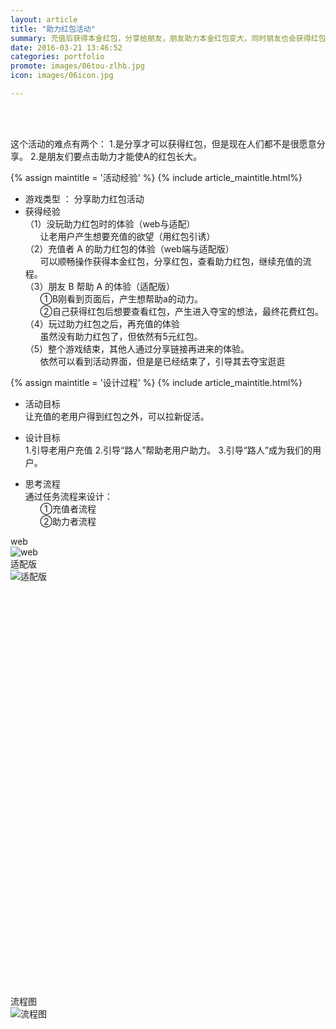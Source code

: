 ```yaml
---
layout: article
title: "助力红包活动"
summary: 充值后获得本金红包，分享给朋友，朋友助力本金红包变大，同时朋友也会获得红包的活动。
date: 2016-03-21 13:46:52
categories: portfolio
promote: images/06tou-zlhb.jpg
icon: images/06icon.jpg

---
```

<br><br>

这个活动的难点有两个：
1.是分享才可以获得红包，但是现在人们都不是很愿意分享。
2.是朋友们要点击助力才能使A的红包长大。

{% assign maintitle = '活动经验' %}
{% include article_maintitle.html%}


* <span class="article_subtitle">游戏类型</span>  ： 分享助力红包活动
* <span class="article_subtitle">获得经验</span>  <br />
（1）没玩助力红包时的体验（web与适配）<br />
&nbsp;&nbsp;&nbsp;&nbsp;&nbsp;&nbsp;让老用户产生想要充值的欲望（用红包引诱）<br />
（2）充值者 A 的助力红包的体验（web端与适配版）<br />
&nbsp;&nbsp;&nbsp;&nbsp;&nbsp;&nbsp;可以顺畅操作获得本金红包，分享红包，查看助力红包，继续充值的流程。<br />
（3）朋友 B 帮助 A 的体验（适配版）<br />
&nbsp;&nbsp;&nbsp;&nbsp;&nbsp;&nbsp;①B刚看到页面后，产生想帮助a的动力。<br />
&nbsp;&nbsp;&nbsp;&nbsp;&nbsp;&nbsp;②自己获得红包后想要查看红包，产生进入夺宝的想法，最终花费红包。<br />
（4）玩过助力红包之后，再充值的体验<br />
&nbsp;&nbsp;&nbsp;&nbsp;&nbsp;&nbsp;虽然没有助力红包了，但依然有5元红包。<br />
（5）整个游戏结束，其他人通过分享链接再进来的体验。<br />
&nbsp;&nbsp;&nbsp;&nbsp;&nbsp;&nbsp;依然可以看到活动界面，但是是已经结束了，引导其去夺宝逛逛<br />




{% assign maintitle = '设计过程' %}
{% include article_maintitle.html%}

* <span class="article_subtitle">活动目标</span> <br>
让充值的老用户得到红包之外，可以拉新促活。

* <span class="article_subtitle">设计目标</span> <br>
1.引导老用户充值
2.引导“路人”帮助老用户助力。
3.引导“路人”成为我们的用户。

* <span class="article_subtitle">思考流程</span> <br>
通过任务流程来设计：<br>
&nbsp;&nbsp;&nbsp;&nbsp;&nbsp;&nbsp;①充值者流程<br>
&nbsp;&nbsp;&nbsp;&nbsp;&nbsp;&nbsp;②助力者流程<br>


<div class="article_left_img">
	web<br>
	<img src="{{ site.baseurl }}/images/06web.jpg" alt="web" >  	
</div>



<div class="article_right_img">
	适配版<br>
	<img src="{{ site.baseurl }}/images/06wap.jpg" alt="适配版" >  	
</div>

<br><br><br><br><br><br><br><br><br><br><br><br><br><br><br><br><br><br><br><br><br><br><br><br><br><br><br><br><br><br><br><br><br><br><br><br><br><br>
流程图<br>
	<img src="{{ site.baseurl }}/images/06flow.jpg" alt="流程图" >  	



<br><br>
